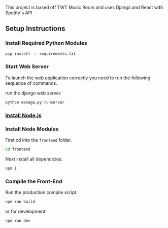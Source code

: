 This project is based off TWT Music Room and uses Django and React with Spotify's API

## Setup Instructions

### Install Required Python Modules

```bash
pip install -r requirements.txt
```
### Start Web Server

To launch the web application correctly you need to run the following sequence of commands.

run the django web server.

```bash
python manage.py runserver
```

### [Install Node.js](https://nodejs.org/en/)

### Install Node Modules

First cd into the ```frontend``` folder.

```bash
cd frontend
```
Next install all dependicies.
```bash
npm i
```

### Compile the Front-End

Run the production compile script
```bash
npm run build
```
or for development:
```bash
npm run dev
```
